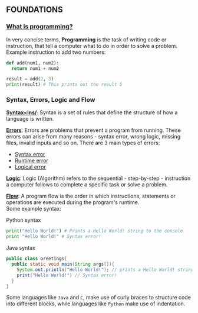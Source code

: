 ## FOUNDATIONS
### [What is programming?](https://www.freecodecamp.org/news/what-is-programming-tutorial-for-beginners)
In very concise terms, **Programming** is the task of writing code or instruction, that tell a computer what to do in order to solve a problem.  
Example instruction to add two numbers:
```python
def add(num1, num2):
  return num1 + num2

result = add(2, 3)
print(result) # This prints out the result 5
```
### Syntax, Errors, Logic and Flow
**<ins>Syntax<ins/**: Syntax is a set of rules that define the structure of how a language is written.

**<ins>Errors<ins/>**: Errors are problems that prevent a program from running. These errors can arise from many reasons - syntax error, wrong logic, missing files, invalid inputs and so on. There are 3 main types of errors:
 * [Syntax error](https://en.wikipedia.org/wiki/Syntax_error)
 * [Runtime error](https://www.techslang.com/definition/what-is-a-runtime-error/)
 * [Logical error](https://en.wikipedia.org/wiki/Logic_error)  

**<ins>Logic<ins/>**: Logic (Algorithm) refers to the sequential - step-by-step - instruction a computer follows to complete a specific task or solve a problem.

**<ins>Flow<ins/>**: A program flow is the order in which instructions, statements or operations are executed during the program's runtime.  
Some example syntax:

Python syntax
```python
print("Hello World!") # Prints a Hello World! string to the console
print "Hello World!" # Syntax error!
```
Java syntax
```java
public class Greetings{
  public static void main(String args[]){
    System.out.println("Hello World!"); // prints a Hello World! string to the console
    print("Hello World!") // Syntax error!
  }
}
```
Some languages like `Java` and `C`, make use of curly braces to structure code into different blocks, while languages like `Python` make use of indentation.
